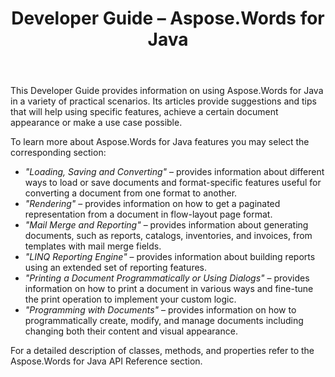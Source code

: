 ﻿---
title: Developer Guide – Aspose.Words for Java
articleTitle: Developer Guide
linktitle: Developer Guide
description: "Learn Aspose.Words for Java Developer Guide to get more use cases, tips, and technical details."
type: docs
weight: 20
url: /java/developer-guide/
aliases: [/java/about-this-programmers-guide/]
---

This Developer Guide provides information on using Aspose.Words for Java in a variety of practical scenarios. Its articles provide suggestions and tips that will help using specific features, achieve a certain document appearance or make a use case possible.

To learn more about Aspose.Words for Java features you may select the corresponding section:

- *"Loading, Saving and Converting"* – provides information about different ways to load or save documents and format-specific features useful for converting a document from one format to another.
- *"Rendering"* – provides information on how to get a paginated representation from a document in flow-layout page format.
- *"Mail Merge and Reporting"* – provides information about generating documents, such as reports, catalogs, inventories, and invoices, from templates with mail merge fields.
- *"LINQ Reporting Engine"* – provides information about building reports using an extended set of reporting features.
- *"Printing a Document Programmatically or Using Dialogs"* – provides information on how to print a document in various ways and fine-tune the print operation to implement your custom logic.
- *"Programming with Documents"* – provides information on how to programmatically create, modify, and manage documents including changing both their content and visual appearance.

For a detailed description of classes, methods, and properties refer to the Aspose.Words for Java API Reference section.
